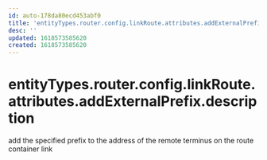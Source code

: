 ```yaml
---
id: auto-178da80ecd453abf0
title: 'entityTypes.router.config.linkRoute.attributes.addExternalPrefix.description'
desc: ''
updated: 1618573585620
created: 1618573585620
---
```

# entityTypes.router.config.linkRoute.attributes.addExternalPrefix.description

add the specified prefix to the address of the remote terminus on the route container link